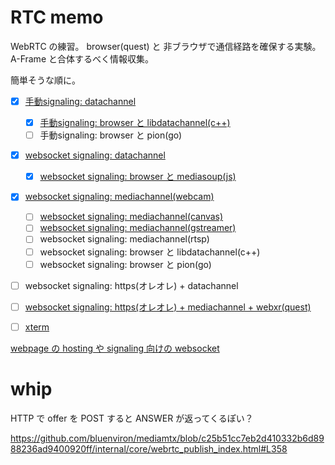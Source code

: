 # RTC memo

WebRTC の練習。
browser(quest) と 非ブラウザで通信経路を確保する実験。
A-Frame と合体するべく情報収集。

簡単そうな順に。

- [x] [手動signaling: datachannel](./copypaste_datachannel/README.md)
  - [x] [手動signaling: browser と libdatachannel(c++)](./libdatachannel/README.md)
  - [ ] 手動signaling: browser と pion(go)
- [x] [websocket signaling: datachannel](./ws_datachannel/README.md)
  - [x] [websocket signaling: browser と mediasoup(js)](./mediasoup_datachannel/README.md)
- [x] [websocket signaling: mediachannel(webcam)](./ws_mediachannel/README.md)
  - [ ] [websocket signaling: mediachannel(canvas)](./mediachannel_canvas/README.md)
  - [ ] [websocket signaling: mediachannel(gstreamer)](./mediachannel_gst/README.md)
  - [ ] websocket signaling: mediachannel(rtsp)
  - [ ] websocket signaling: browser と libdatachannel(c++)
  - [ ] websocket signaling: browser と pion(go)
- [ ] websocket signaling: https(オレオレ) + datachannel
- [ ] [websocket signaling: https(オレオレ) + mediachannel + webxr(quest)](./rtc_xr/README.md)

- [ ] [xterm](./xterm/README.md)

[webpage の hosting や signaling 向けの websocket](./server/README.md)

# whip

HTTP で offer を POST すると ANSWER が返ってくるぽい？

https://github.com/bluenviron/mediamtx/blob/c25b51cc7eb2d410332b6d8988236ad9400920ff/internal/core/webrtc_publish_index.html#L358

